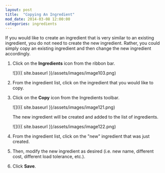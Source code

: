 ```yaml
---
layout: post
title:  "Copying An Ingredient"
mod_date: 2014-03-08 12:00:00
categories: ingredients
---
```


If you would like to create an ingredient that is very similar to an existing ingredient, you do not need to create the new ingredient. Rather, you could simply copy an existing ingredient and then change the new ingredient accordingly.

1.  Click on the **Ingredients** icon from the ribbon bar.

    ![]({{ site.baseurl }}/assets/images/image103.png)

2.  From the ingredient list, click on the ingredient that you would like to copy.

3.  Click on the **Copy** icon from the Ingredients toolbar.

    ![]({{ site.baseurl }}/assets/images/image121.png)

    The new ingredient will be created and added to the list of ingredients.

    ![]({{ site.baseurl }}/assets/images/image122.png)

4.  From the ingredient list, click on the "new" ingredient that was just created.

5.  Then, modify the new ingredient as desired (i.e. new name, different cost, different load tolerance, etc.).

6.  Click **Save**.
